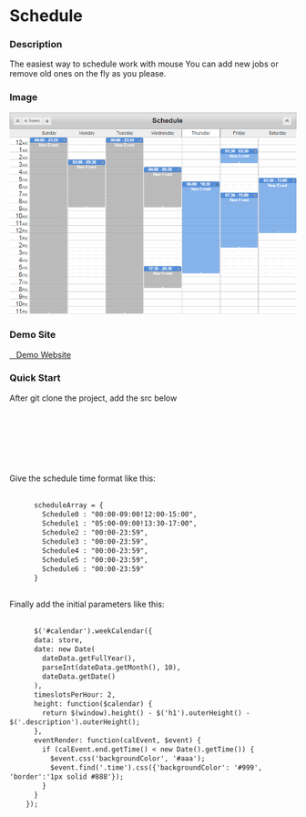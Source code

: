 # Schedule
<h3>Description</h3>
    The easiest way to schedule work with mouse
    You can add new jobs or remove old ones on the fly as you please.
<h3>Image</h3>
  <p align="center" >
      <img src="./schedule.png">
  </p>
<h3>Demo Site</h3>
   <a href="http://makodoben.github.io/Schedule">&nbsp;&nbsp; Demo Website</a>
<h3>Quick Start</h3>
  After git clone the project, add the src below
  <pre><code>
    <script language="javascript" src="./js/jquery.min.js" type="text/javascript"></script>
    <script language="javascript" src="./js/jquery-ui-1.8.11.custom.min.js" type="text/javascript"></script>
    <script language="javascript" src="./js/date.js" type="text/javascript"></script>
    <script language="javascript" src="./js/jquery.weekcalendar.js" type="text/javascript"></script>
  </code></pre>
  Give the schedule time format like this:
  <pre><code>
      scheduleArray = {
        Schedule0 : "00:00-09:00!12:00-15:00",
        Schedule1 : "05:00-09:00!13:30-17:00",
        Schedule2 : "00:00-23:59",
        Schedule3 : "00:00-23:59",
        Schedule4 : "00:00-23:59",
        Schedule5 : "00:00-23:59",
        Schedule6 : "00:00-23:59"
      }     
  </pre></code>
  Finally add the initial parameters like this:
   <pre><code>
      $('#calendar').weekCalendar({
      data: store, 
      date: new Date( 
        dateData.getFullYear(),
        parseInt(dateData.getMonth(), 10),
        dateData.getDate() 
      ),
      timeslotsPerHour: 2,
      height: function($calendar) {
        return $(window).height() - $('h1').outerHeight() - $('.description').outerHeight();
      },
      eventRender: function(calEvent, $event) {
        if (calEvent.end.getTime() < new Date().getTime()) {
          $event.css('backgroundColor', '#aaa');
          $event.find('.time').css({'backgroundColor': '#999', 'border':'1px solid #888'});
        }
      }
    });
  </code></pre>
